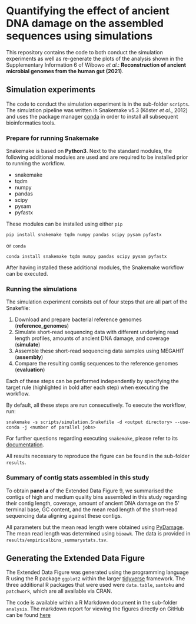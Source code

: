 # Quantifying the effect of ancient DNA damage on the assembled sequences using simulations

This repository contains the code to both conduct the simulation experiments as well as re-generate
the plots of the analysis shown in the Supplementary Information 6 of Wibowo *et al.*:
**Reconstruction of ancient microbial genomes from the human gut (2021)**.

## Simulation experiments

The code to conduct the simulation experiment is in the sub-folder `scripts`. The simulation
pipeline was written in Snakemake v5.3 (Köster *et al.*, 2012) and uses the package manager
[conda](https://docs.conda.io/en/latest/) in order to install all subsequent bioinformatics tools.

### Prepare for running Snakemake

Snakemake is based on **Python3**. Next to the standard modules, the following additional modules
are used and are required to be installed prior to running the workflow.

  - snakemake
  - tqdm
  - numpy
  - pandas
  - scipy
  - pysam
  - pyfastx

These modules can be installed using either `pip`

```
pip install snakemake tqdm numpy pandas scipy pysam pyfastx
```

or `conda`

```
conda install snakemake tqdm numpy pandas scipy pysam pyfastx
```

After having installed these additional modules, the Snakemake workflow can be executed.

### Running the simulations

The simulation experiment consists out of four steps that are all part of the Snakefile:

  1. Download and prepare bacterial reference genomes (**reference_genomes**)
  2. Simulate short-read sequencing data with different underlying read length profiles, amounts of
     ancient DNA damage, and coverage (**simulate**)
  3. Assemble these short-read sequencing data samples using MEGAHIT (**assembly**)
  4. Compare the resulting contig sequences to the reference genomes (**evaluation**)

Each of these steps can be performed independently by specifying the target rule (highlighted in
bold after each step) when executing the workflow.

By default, all these steps are run consecutively. To execute the workflow, run:

```
snakemake -s scripts/simulation.Snakefile -d <output directory> --use-conda -j <number of parallel jobs>
```

For further questions regarding executing `snakemake`, please refer to its 
[documentation](https://snakemake.readthedocs.io/en/stable/index.html).

All results necessary to reproduce the figure can be found in the sub-folder `results`. 

### Summary of contig stats assembled in this study

To obtain **panel a** of the Extended Data Figure 9, we summarised the contigs of high and
medium quality bins assembled in this study regarding their contig length, coverage, amount of
ancient DNA damage on the 5' terminal base, GC content, and the mean read length of the short-read
sequencing data aligning against these contigs.

All parameters but the mean read length were obtained using
[PyDamage](https://github.com/maxibor/pydamage). The mean read length was determined using `bioawk`.
The data is provided in `results/empiricalbins_summarystats.tsv`.

## Generating the Extended Data Figure

The Extended Data Figure was generated using the programming language R using the R package
`ggplot2` within the larger [tidyverse](https://www.tidyverse.org/) framework. The three additional
R packages that were used were `data.table`, `santoku` and `patchwork`, which are all available via
CRAN.

The code is available within a R Markdown document in the sub-folder `analysis`. The markdown report
for viewing the figures directly on GitHub can be found [here](analysis/analysis.md)
